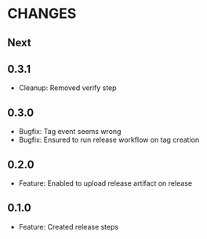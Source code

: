 # CHANGES

## Next

## 0.3.1

- Cleanup: Removed verify step

## 0.3.0

- Bugfix: Tag event seems wrong
- Bugfix: Ensured to run release workflow on tag creation

## 0.2.0

- Feature: Enabled to upload release artifact on release

## 0.1.0

- Feature: Created release steps
